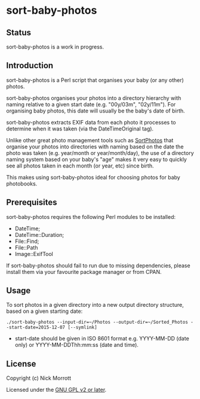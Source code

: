 sort-baby-photos
================


Status
------

sort-baby-photos is a work in progress.


Introduction
------------

sort-baby-photos is a Perl script that organises your baby (or any other)
photos.

sort-baby-photos organises your photos into a directory hierarchy with naming
relative to a given start date (e.g. "00y/03m", "02y/11m"). For organising baby
photos, this date will usually be the baby's date of birth.

sort-baby-photos extracts EXIF data from each photo it processes to determine
when it was taken (via the DateTimeOriginal tag).

Unlike other great photo management tools such as
[SortPhotos](https://github.com/andrewning/sortphotos) that organise your
photos into directories with naming based on the date the photo was taken (e.g.
year/month or year/month/day), the use of a directory naming system based on
your baby's "age" makes it very easy to quickly see all photos taken in each
month (or year, etc) since birth.

This makes using sort-baby-photos ideal for choosing photos for baby photobooks.


Prerequisites
-------------

sort-baby-photos requires the following Perl modules to be installed:

- DateTime;
- DateTime::Duration;
- File::Find;
- File::Path
- Image::ExifTool

If sort-baby-photos should fail to run due to missing dependencies, please
install them via your favourite package manager or from CPAN.


Usage
-----

To sort photos in a given directory into a new output directory structure,
based on a given starting date:

    ./sort-baby-photos --input-dir=~/Photos --output-dir=~/Sorted_Photos --start-date=2015-12-07 [--symlink]

- start-date should be given in ISO 8601 format e.g. YYYY-MM-DD (date only) or
  YYYY-MM-DDThh:mm:ss (date and time).

License
-------

Copyright (c) Nick Morrott

Licensed under the [GNU GPL v2 or later](http://www.gnu.org/licenses/gpl.html).
